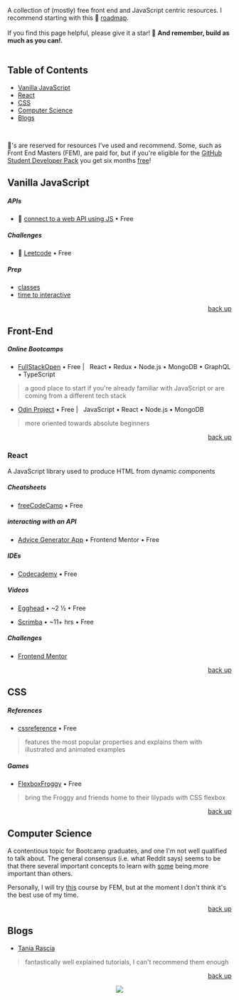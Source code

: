 <div hidden id="top"></div>

A collection of (mostly) free front end and JavaScript centric resources. I recommend starting with this 💜 [roadmap](https://roadmap.sh/frontend).  
<br>
If you find this page helpful, please give it a star! 🌟 <strong>And remember, build as much as you can!</strong>. 
<br>
<br>

## Table of Contents

* [Vanilla JavaScript](#vanilla-javascript)
* [React](#react)
* [CSS](#css)
* [Computer Science](#computer-science)
* [Blogs](#blogs)

<br>

💜's are reserved for resources I've used and recommend. Some, such as Front End Masters (FEM), are paid for, but if you're eligible for the [GitHub Student Developer Pack](https://education.github.com/pack) you get six months [free](https://frontendmasters.com/welcome/github-student-developers/)! 

## Vanilla JavaScript

##### APIs
* 💜 [connect to a web API using JS](https://www.taniarascia.com/how-to-connect-to-an-api-with-javascript/) • Free

##### Challenges
* 💜 [Leetcode](https://leetcode.com/) • Free 

##### Prep
* [classes](https://www.freecodecamp.org/news/javascript-classes-how-they-work-with-use-case/#what-are-classes-in-javascript)
* [time to interactive](https://www.builder.io/blog/the-ultimate-guide-to-optimizing-javascript-for-quick-page-loads)

<p align="right"><a href="#top">back up</a></p>
 
## Front-End

##### Online Bootcamps
* [FullStackOpen](https://fullstackopen.com/en/)  • Free | &nbsp; React • Redux • Node.js • MongoDB • GraphQL • TypeScript <br>
> a good place to start if you're already familiar with JavaScript or are coming from a different tech stack
* [Odin Project](https://www.theodinproject.com/paths/full-stack-javascript) • Free | &nbsp; JavaScript • React • Node.js • MongoDB
> more oriented towards absolute beginners 

<p align="right"><a href="#top">back up</a></p>

### React
A JavaScript library used to produce HTML from dynamic components
##### Cheatsheets
* [freeCodeCamp](https://www-freecodecamp-org.cdn.ampproject.org/c/s/www.freecodecamp.org/news/the-react-cheatsheet/amp/#react-elements) • Free

##### interacting with an API
* [Advice Generator App](https://www.frontendmentor.io/challenges/advice-generator-app-QdUG-13db) • Frontend Mentor • Free

##### IDEs
* [Codecademy](https://www.codecademy.com/learn/react-101) • Free

##### Videos
* [Egghead](https://egghead.io/courses/the-beginner-s-guide-to-react) • ~2 ½ • Free <br>
>
* [Scrimba](https://scrimba.com/learn/learnreact) • ~11+ hrs • Free

##### Challenges
* [Frontend Mentor](https://www.frontendmentor.io/challenges)

<p align="right"><a href="#top">back up</a></p>

## CSS

##### References
* [cssreference](https://cssreference.io/) • Free
> features the most popular properties and explains them with illustrated and animated examples

##### Games
* [FlexboxFroggy](https://flexboxfroggy.com/) • Free
> bring the Froggy and friends home to their lilypads with CSS flexbox

<p align="right"><a href="#top">back up</a></p>

## Computer Science

A contentious topic for Bootcamp graduates, and one I'm not well qualified to talk about. The general consensus (i.e. what Reddit says) seems to be that there several important concepts to learn with [some](https://benmccormick.org/2018/02/20/cs-for-fe/) being more important than others. 

Personally, I will try [this](https://frontendmasters.com/courses/computer-science-v2/) course by FEM, but at the moment I don't think it's the best use of my time.

<p align="right"><a href="#top">back up</a></p>

## Blogs

* [Tania Rascia](https://www.taniarascia.com/)
> fantastically well explained tutorials, I can't recommend them enough

<p align="right"><a href="#top">back up</a></p>

<p align="center">
  <img src="https://visitor-badge.laobi.icu/badge?page_id=adrianHards/resources-js" id="counter">
</p>

